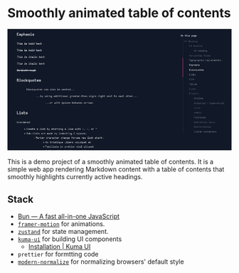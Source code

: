 # Smoothly animated table of contents

![thumb](images/thumb.png)

This is a demo project of a smoothly animated table of contents. It is a simple web app rendering Markdown content with a table of contents that smoothly highlights currently active headings.

## Stack

- [Bun — A fast all-in-one JavaScript](https://bun.sh/)
- [`framer-motion`](https://www.framer.com/motion/) for animations.
- [`zustand`](https://zustand-demo.pmnd.rs/) for state management.
- [`kuma-ui`](https://www.kuma-ui.com/) for building UI components
  - [Installation | Kuma UI](https://www.kuma-ui.com/docs/install)
- `prettier` for formtting code
- [`modern-normalize`](https://github.com/sindresorhus/modern-normalize) for normalizing browsers' default style

